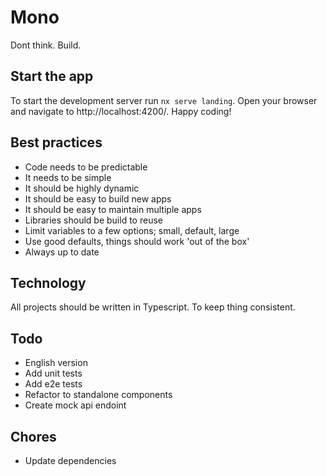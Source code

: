 # Mono

Dont think. Build.

## Start the app

To start the development server run `nx serve landing`. Open your browser and navigate to http://localhost:4200/. Happy coding!

## Best practices
- Code needs to be predictable
- It needs to be simple
- It should be highly dynamic
- It should be easy to build new apps
- It should be easy to maintain multiple apps
- Libraries should be build to reuse
- Limit variables to a few options; small, default, large
- Use good defaults, things should work 'out of the box'
- Always up to date

## Technology

All projects should be written in Typescript. To keep thing consistent.

## Todo
- English version
- Add unit tests
- Add e2e tests
- Refactor to standalone components
- Create mock api endoint

## Chores
- Update dependencies

